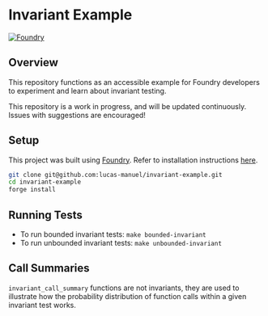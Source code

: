 # Invariant Example

[![Foundry][foundry-badge]][foundry]

[foundry]: https://getfoundry.sh/
[foundry-badge]: https://img.shields.io/badge/Built%20with-Foundry-FFDB1C.svg

## Overview

This repository functions as an accessible example for Foundry developers to experiment and learn about invariant testing.

This repository is a work in progress, and will be updated continuously.
Issues with suggestions are encouraged!

## Setup

This project was built using [Foundry](https://book.getfoundry.sh/). Refer to installation instructions [here](https://github.com/foundry-rs/foundry#installation).

```sh
git clone git@github.com:lucas-manuel/invariant-example.git
cd invariant-example
forge install
```

## Running Tests

- To run bounded invariant tests: `make bounded-invariant`
- To run unbounded invariant tests: `make unbounded-invariant`

## Call Summaries

`invariant_call_summary` functions are not invariants, they are used to illustrate how the probability distribution of function calls within a given invariant test works.
